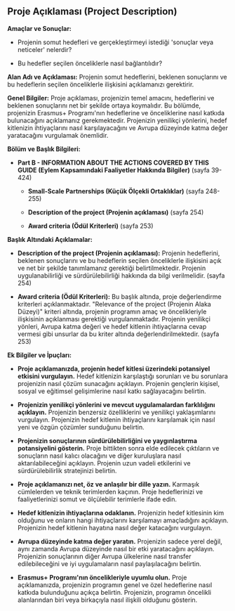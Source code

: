 ## Proje Açıklaması (Project Description)

**Amaçlar ve Sonuçlar:**

- Projenin somut hedefleri ve gerçekleştirmeyi istediği 'sonuçlar veya neticeler' nelerdir?

- Bu hedefler seçilen önceliklerle nasıl bağlantılıdır?

**Alan Adı ve Açıklaması:** Projenin somut hedeflerini, beklenen sonuçlarını ve bu hedeflerin seçilen önceliklerle ilişkisini açıklamanızı gerektirir.

**Genel Bilgiler:** Proje açıklaması, projenizin temel amacını, hedeflerini ve beklenen sonuçlarını net bir şekilde ortaya koymalıdır. Bu bölümde, projenizin Erasmus+ Programı'nın hedeflerine ve önceliklerine nasıl katkıda bulunacağını açıklamanız gerekmektedir. Projenizin yenilikçi yönlerini, hedef kitlenizin ihtiyaçlarını nasıl karşılayacağını ve Avrupa düzeyinde katma değer yaratacağını vurgulamak önemlidir.

**Bölüm ve Başlık Bilgileri:**

- **Part B - INFORMATION ABOUT THE ACTIONS COVERED BY THIS GUIDE (Eylem Kapsamındaki Faaliyetler Hakkında Bilgiler)** (sayfa 39-424)
  - **Small-Scale Partnerships (Küçük Ölçekli Ortaklıklar)** (sayfa 248-255)

  - **Description of the project (Projenin açıklaması)** (sayfa 254)

  - **Award criteria (Ödül Kriterleri)** (sayfa 253)

**Başlık Altındaki Açıklamalar:**

- **Description of the project (Projenin açıklaması):** Projenin hedeflerini, beklenen sonuçlarını ve bu hedeflerin seçilen önceliklerle ilişkisini açık ve net bir şekilde tanımlamanız gerektiği belirtilmektedir. Projenin uygulanabilirliği ve sürdürülebilirliği hakkında da bilgi verilmelidir. (sayfa 254)

- **Award criteria (Ödül Kriterleri):** Bu başlık altında, proje değerlendirme kriterleri açıklanmaktadır. "Relevance of the project (Projenin Alaka Düzeyi)" kriteri altında, projenin programın amaç ve öncelikleriyle ilişkisinin açıklanması gerektiği vurgulanmaktadır. Projenin yenilikçi yönleri, Avrupa katma değeri ve hedef kitlenin ihtiyaçlarına cevap vermesi gibi unsurlar da bu kriter altında değerlendirilmektedir. (sayfa 253)

**Ek Bilgiler ve İpuçları:**

- **Proje açıklamanızda, projenin hedef kitlesi üzerindeki potansiyel etkisini vurgulayın.** Hedef kitlenizin karşılaştığı sorunları ve bu sorunlara projenizin nasıl çözüm sunacağını açıklayın. Projenin gençlerin kişisel, sosyal ve eğitimsel gelişimlerine nasıl katkı sağlayacağını belirtin.

- **Projenizin yenilikçi yönlerini ve mevcut uygulamalardan farklılığını açıklayın.** Projenizin benzersiz özelliklerini ve yenilikçi yaklaşımlarını vurgulayın. Projenizin hedef kitlenin ihtiyaçlarını karşılamak için nasıl yeni ve özgün çözümler sunduğunu belirtin.

- **Projenizin sonuçlarının sürdürülebilirliğini ve yaygınlaştırma potansiyelini gösterin.** Proje bittikten sonra elde edilecek çıktıların ve sonuçların nasıl kalıcı olacağını ve diğer kuruluşlara nasıl aktarılabileceğini açıklayın. Projenin uzun vadeli etkilerini ve sürdürülebilirlik stratejinizi belirtin.

- **Proje açıklamanızı net, öz ve anlaşılır bir dille yazın.** Karmaşık cümlelerden ve teknik terimlerden kaçının. Proje hedeflerinizi ve faaliyetlerinizi somut ve ölçülebilir terimlerle ifade edin.

- **Hedef kitlenizin ihtiyaçlarına odaklanın.** Projenizin hedef kitlesinin kim olduğunu ve onların hangi ihtiyaçlarını karşılamayı amaçladığını açıklayın. Projenizin hedef kitlenin hayatına nasıl değer katacağını vurgulayın.

- **Avrupa düzeyinde katma değer yaratın.** Projenizin sadece yerel değil, aynı zamanda Avrupa düzeyinde nasıl bir etki yaratacağını açıklayın. Projenizin sonuçlarının diğer Avrupa ülkelerine nasıl transfer edilebileceğini ve iyi uygulamaların nasıl paylaşılacağını belirtin.

- **Erasmus+ Programı'nın öncelikleriyle uyumlu olun.** Proje açıklamanızda, projenizin programın genel ve özel hedeflerine nasıl katkıda bulunduğunu açıkça belirtin. Projenizin, programın öncelikli alanlarından biri veya birkaçıyla nasıl ilişkili olduğunu gösterin.

